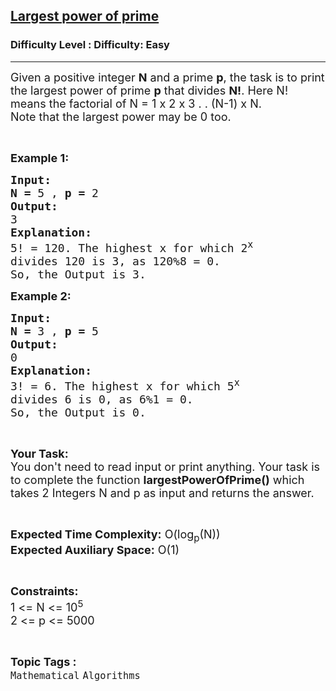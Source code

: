 <h2><a href="https://www.geeksforgeeks.org/problems/largest-power-of-prime4416/1?page=4&category=Mathematical&difficulty=Easy&status=unsolved&sortBy=submissions">Largest power of prime</a></h2><h3>Difficulty Level : Difficulty: Easy</h3><hr><div class="problems_problem_content__Xm_eO"><p><span style="font-size:18px">Given a positive integer <strong>N</strong> and a prime <strong>p</strong>, the task is to&nbsp;print the largest power of prime <strong>p</strong> that divides <strong>N!</strong>. Here N! means the factorial of N = 1 x 2 x 3 . . (N-1) x N.<br>
Note that the largest power may be 0 too.</span></p>

<p>&nbsp;</p>

<p><span style="font-size:18px"><strong>Example 1:</strong></span></p>

<pre><span style="font-size:18px"><strong>Input:</strong></span>
<span style="font-size:18px"><strong>N = </strong>5 , <strong>p = </strong>2</span>
<span style="font-size:18px"><strong>Output:</strong></span>
<span style="font-size:18px">3</span>
<span style="font-size:18px"><strong>Explanation:</strong></span>
<span style="font-size:18px">5! = 120. The highest x for which 2<sup>x</sup>
divides 120 is 3, as 120%8 = 0.
So, the Output is 3.</span></pre>

<p><span style="font-size:18px"><strong>Example 2:</strong></span></p>

<pre><span style="font-size:18px"><strong>Input:</strong></span>
<span style="font-size:18px"><strong>N = </strong>3 , <strong>p = </strong>5</span>
<span style="font-size:18px"><strong>Output:</strong></span>
<span style="font-size:18px">0</span>
<span style="font-size:18px"><strong>Explanation:</strong></span>
<span style="font-size:18px">3! = 6. The highest x for which 5<sup>x</sup>
divides 6 is 0, as 6%1 = 0.
So, the Output is 0.</span></pre>

<p>&nbsp;</p>

<p><span style="font-size:18px"><strong>Your Task:</strong><br>
You don't need to read input or print anything. Your task is to complete the function <strong>largestPowerOfPrime()</strong> which takes 2 Integers N and p as input and returns the answer.</span></p>

<p>&nbsp;</p>

<p><span style="font-size:18px"><strong>Expected Time Complexity:</strong> O(log<sub>p</sub>(N))<br>
<strong>Expected Auxiliary Space:</strong> O(1)</span></p>

<p>&nbsp;</p>

<p><span style="font-size:18px"><strong>Constraints:</strong></span><br>
<span style="font-size:18px">1 &lt;=&nbsp;N &lt;= 10<sup>5</sup></span><br>
<span style="font-size:18px">2 &lt;= p &lt;= 5000</span></p>
</div><br><p><span style=font-size:18px><strong>Topic Tags : </strong><br><code>Mathematical</code>&nbsp;<code>Algorithms</code>&nbsp;